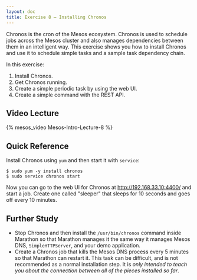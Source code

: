 ```yaml
---
layout: doc
title: Exercise 8 – Installing Chronos
---
```


Chronos is the cron of the Mesos ecosystem.  Chronos is used to schedule jobs
across the Mesos cluster and also manages dependencies between them in an
intelligent way.  This exercise shows you how to install Chronos and use it
to schedule simple tasks and a sample task dependency chain.

In this exercise:

1. Install Chronos.
2. Get Chronos running.
3. Create a simple periodic task by using the web UI.
4. Create a simple command with the REST API.



Video Lecture
-------------

{% mesos_video Mesos-Intro-Lecture-8 %}

Quick Reference
---------------

Install Chronos using ``yum`` and then start it with ``service``:

```
$ sudo yum -y install chronos
$ sudo service chronos start
```

Now you can go to the web UI for Chronos at http://192.168.33.10:4400/ and start a job.  Create one called "sleeper" that sleeps for 10 seconds and goes off every 10 minutes.


Further Study
-------------

* Stop Chronos and then install the ``/usr/bin/chronos`` command inside Marathon so that Marathon manages it the same way it manages Mesos DNS, ``SimpleHTTPServer``, and your demo application.
* Create a Chronos job that kills the Mesos DNS process every 5 minutes so that Marathon can restart it.  This task can be difficult, and is not recommended as a normal installation step.  It is *only intended to teach you about the connection between all of the pieces installed so far*.

